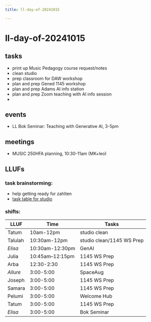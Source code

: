 ```yaml
---
title: ll-day-of-20241015

---
```


# ll-day-of-20241015
## tasks

* print up Music Pedagogy course request/notes
* clean studio
* prep classroom for DAW workshop
* plan and prep Gened 1145 workshop
* plan and prep Adams AI info station
* plan and prep Zoom teaching with AI info session
* 

## events
* LL Bok Seminar: Teaching with Generative AI, 3-5pm
## meetings
* MUSIC 250HFA planning, 10:30-11am (MK+leo)

## LLUFs
### task brainstorming: 
* help getting ready for zahlten
* [task table for studio](https://airtable.com/appN3NB28TdhG2S7x/tblHsMq7e2MwOiqsd/viwAYqLBckEODBII1?blocks=hide)

### shifts:



| LLUF | Time | Tasks |
| -------- | -------- | -------- |
| Tatum     | 10am-12pm     | studio clean     |
| Talulah     | 10:30am-12pm     | studio clean/1145 WS Prep     |
| *Elisa*     | 10:30am-12:30pm    | GenAI      |
| Julia     | 10:45am–12:15pm | 1145 WS Prep     |
| Arba     | 12:30-2:30     | 1145 WS Prep     |
| *Allure*     | 3:00-5:00     | SpaceAug     |
| Joseph     | 3:00-5:00     | 1145 WS Prep     |
| Samara     | 3:00-5:00     | 1145 WS Prep     |
| Pelumi     | 3:00-5:00     | Welcome Hub     |
| Tatum     | 3:00-5:00     | 1145 WS Prep     |
| *Elisa*     | 3:00-5:00     | Bok Seminar     |

